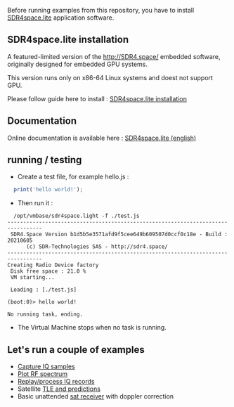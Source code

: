 
Before running examples from this repository, you have to install [SDR4space.lite](http://sdr4.space)  application software.

## SDR4space.lite installation

A featured-limited version of the http://SDR4.space/ embedded software, originally designed for embedded GPU systems.  

This version runs only on x86-64 Linux systems and doest not support GPU.

Please follow guide here to install : [SDR4space.lite installation ](https://github.com/SDR4space/FreeVersion )

## Documentation 

Online documentation is available here : [SDR4space.lite (english)](http://sdr4.space/doc/) 

## running / testing

* Create a test file, for example hello.js :  

``` javascript
  print('hello world!');
```
  
*  Then run it :  

``` text
  /opt/vmbase/sdr4space.light -f ./test.js 
---------------------------------------------------------------------------------
 SDR4.Space Version b1d5b5e3571afd9f5cee649b609507d0ccf0c18e - Build : 20210605
      (c) SDR-Technologies SAS - http://sdr4.space/
---------------------------------------------------------------------------------
Creating Radio Device factory
 Disk free space : 21.0 % 
 VM starting...

 Loading : [./test.js]

(boot:0)> hello world!

No running task, ending.

```

* The Virtual Machine stops when no task is running.

## Let's run a couple of  examples


- [Capture IQ samples](./RX/)
- [Plot RF spectrum](./RX/spectrum)
- [Replay/process IQ records](./RX/files/)
- Satellite [TLE and predictions](./sat/)
- Basic unattended [sat receiver](./sat/sat_receiver) with doppler correction
